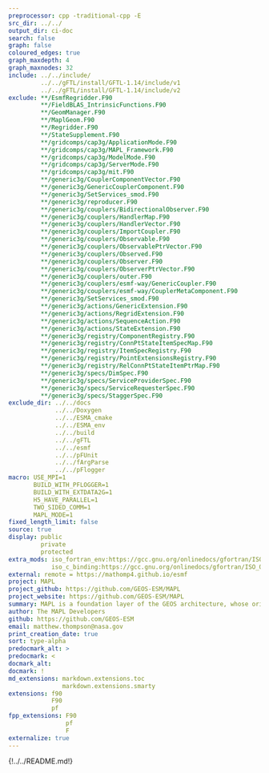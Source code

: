 ```yaml
---
preprocessor: cpp -traditional-cpp -E
src_dir: ../../
output_dir: ci-doc
search: false
graph: false
coloured_edges: true
graph_maxdepth: 4
graph_maxnodes: 32
include: ../../include/
         ../../gFTL/install/GFTL-1.14/include/v1
         ../../gFTL/install/GFTL-1.14/include/v2
exclude: **/EsmfRegridder.F90
         **/FieldBLAS_IntrinsicFunctions.F90
         **/GeomManager.F90
         **/MaplGeom.F90
         **/Regridder.F90
         **/StateSupplement.F90
         **/gridcomps/cap3g/ApplicationMode.F90
         **/gridcomps/cap3g/MAPL_Framework.F90
         **/gridcomps/cap3g/ModelMode.F90
         **/gridcomps/cap3g/ServerMode.F90
         **/gridcomps/cap3g/mit.F90
         **/generic3g/CouplerComponentVector.F90
         **/generic3g/GenericCouplerComponent.F90
         **/generic3g/SetServices_smod.F90
         **/generic3g/reproducer.F90
         **/generic3g/couplers/BidirectionalObserver.F90
         **/generic3g/couplers/HandlerMap.F90
         **/generic3g/couplers/HandlerVector.F90
         **/generic3g/couplers/ImportCoupler.F90
         **/generic3g/couplers/Observable.F90
         **/generic3g/couplers/ObservablePtrVector.F90
         **/generic3g/couplers/Observed.F90
         **/generic3g/couplers/Observer.F90
         **/generic3g/couplers/ObserverPtrVector.F90
         **/generic3g/couplers/outer.F90
         **/generic3g/couplers/esmf-way/GenericCoupler.F90
         **/generic3g/couplers/esmf-way/CouplerMetaComponent.F90
         **/generic3g/SetServices_smod.F90
         **/generic3g/actions/GenericExtension.F90
         **/generic3g/actions/RegridExtension.F90
         **/generic3g/actions/SequenceAction.F90
         **/generic3g/actions/StateExtension.F90
         **/generic3g/registry/ComponentRegistry.F90
         **/generic3g/registry/ConnPtStateItemSpecMap.F90
         **/generic3g/registry/ItemSpecRegistry.F90
         **/generic3g/registry/PointExtensionsRegistry.F90
         **/generic3g/registry/RelConnPtStateItemPtrMap.F90
         **/generic3g/specs/DimSpec.F90
         **/generic3g/specs/ServiceProviderSpec.F90
         **/generic3g/specs/ServiceRequesterSpec.F90
         **/generic3g/specs/StaggerSpec.F90
exclude_dir: ../../docs
             ../../Doxygen
             ../../ESMA_cmake
             ../../ESMA_env
             ../../build
             ../../gFTL
             ../../esmf
             ../../pFUnit
             ../../fArgParse
             ../../pFlogger
macro: USE_MPI=1
       BUILD_WITH_PFLOGGER=1
       BUILD_WITH_EXTDATA2G=1
       H5_HAVE_PARALLEL=1
       TWO_SIDED_COMM=1
       MAPL_MODE=1
fixed_length_limit: false
source: true
display: public
         private
         protected
extra_mods: iso_fortran_env:https://gcc.gnu.org/onlinedocs/gfortran/ISO_005fFORTRAN_005fENV.html
            iso_c_binding:https://gcc.gnu.org/onlinedocs/gfortran/ISO_005fC_005fBINDING.html#ISO_005fC_005fBINDING
external: remote = https://mathomp4.github.io/esmf
project: MAPL
project_github: https://github.com/GEOS-ESM/MAPL
project_website: https://github.com/GEOS-ESM/MAPL
summary: MAPL is a foundation layer of the GEOS architecture, whose original purpose is to supplement the Earth System Modeling Framework (ESMF)
author: The MAPL Developers
github: https://github.com/GEOS-ESM
email: matthew.thompson@nasa.gov
print_creation_date: true
sort: type-alpha
predocmark_alt: >
predocmark: <
docmark_alt:
docmark: !
md_extensions: markdown.extensions.toc
               markdown.extensions.smarty
extensions: f90
            F90
            pf
fpp_extensions: F90
                pf
                F
externalize: true
---
```


{!../../README.md!}
